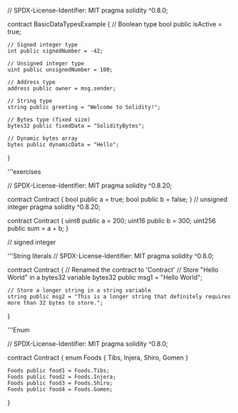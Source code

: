 // SPDX-License-Identifier: MIT
pragma solidity ^0.8.0;

contract BasicDataTypesExample {
    // Boolean type
    bool public isActive = true;

    // Signed integer type
    int public signedNumber = -42;

    // Unsigned integer type
    uint public unsignedNumber = 100;

    // Address type
    address public owner = msg.sender;

    // String type
    string public greeting = "Welcome to Solidity!";

    // Bytes type (fixed size)
    bytes32 public fixedData = "SolidityBytes";

    // Dynamic bytes array
    bytes public dynamicData = "Hello";
} 

'''exercises


// SPDX-License-Identifier: MIT
pragma solidity ^0.8.20;

contract Contract {
	bool public a = true;
    bool public b = false;
}
// unsigned integer
pragma solidity ^0.8.20;

contract Contract {
    uint8 public a = 200;
    uint16 public b = 300;
    uint256 public sum = a + b;
}

// signed integer

'''String literals
// SPDX-License-Identifier: MIT
pragma solidity ^0.8.0;

contract Contract { // Renamed the contract to 'Contract'
    // Store "Hello World" in a bytes32 variable
    bytes32 public msg1 = "Hello World";

    // Store a longer string in a string variable
    string public msg2 = "This is a longer string that definitely requires more than 32 bytes to store.";
}

'''Enum

// SPDX-License-Identifier: MIT
pragma solidity ^0.8.0;

contract Contract {
    enum Foods {
        Tibs,
        Injera,
        Shiro,
        Gomen
    }

    Foods public food1 = Foods.Tibs;
    Foods public food2 = Foods.Injera;
    Foods public food3 = Foods.Shiro;
    Foods public food4 = Foods.Gomen;
}